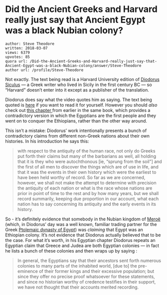 # Did the Ancient Greeks and Harvard really just say that Ancient Egypt was a black Nubian colony?

	author: Steve Theodore
	written: 2018-03-07
	views: 6379
	upvotes: 85
	quora url: /Did-the-Ancient-Greeks-and-Harvard-really-just-say-that-Ancient-Egypt-was-a-black-Nubian-colony/answer/Steve-Theodore
	author url: /profile/Steve-Theodore


Not exactly. The text being read is a Harvard University edition of [Diodorus Siculus](https://en.wikipedia.org/wiki/Diodorus_Siculus) — a Greek writer who lived in Sicily in the first century BC — so “Harvard” doesn’t enter into it except as a publisher of the translation.

Diodorus does say what the video quotes him as saying. The text being quoted is [here](http://penelope.uchicago.edu/Thayer/E/Roman/Texts/Diodorus_Siculus/3A*.html) if you want to read it for yourself. However you should _also_ check out [this chapter ](http://penelope.uchicago.edu/Thayer/E/Roman/Texts/Diodorus_Siculus/1A*.html)from earlier in the same book, which provides a contradictory version in which the Egyptians are the first people and they went on to conquer the Ethiopians, rather than the other way around.

This isn’t a mistake: Diodorus’ work intentionally presents a bunch of contradictory claims from different non-Greek nations about their own histories. In his introduction he says this:

> with respect to the antiquity of the human race, not only do Greeks put forth their claims but many of the barbarians as well, all holding that it is they who were autochthonous [ie, “sprung from the soil”] and the first of all men to discover the things which are of use in life, and that it was the events in their own history which were the earliest to have been held worthy of record. So far as we are concerned, however, we shall not make the attempt to determine with precision the antiquity of each nation or what is the race whose nations are prior in point of time to the rest and by how many years, but we shall record summarily, keeping due proportion in our account, what each nation has to say concerning its antiquity and the early events in its history.

So - it’s definitely evidence that somebody in the Nubian kingdom of [Meroë ](https://en.wikipedia.org/wiki/Mero%C3%AB)(which, in Diodorus’ day was a well known, familiar trading partner for the Greek [Ptolemaic dynasty of Egypt](https://en.wikipedia.org/wiki/Ptolemaic_Kingdom)) was _claiming_  that Egypt was an Ethiopian colony. It’s not evidence that Diodorus actually believed that to be the case. For what it’s worth, in his Egyptian chapter Diodorus repeats an Egyptian claim that Greece and Judea are both Egyptian colonies — in fact he lists a bunch of these colonies and then wraps up by saying :

> In general, the Egyptians say that their ancestors sent forth numerous colonies to many parts of the inhabited world, [due to] the pre-eminence of their former kings and their excessive population; but since they offer no precise proof whatsoever for these statements, and since no historian worthy of credence testifies in their support, we have not thought that their accounts merited recording.

